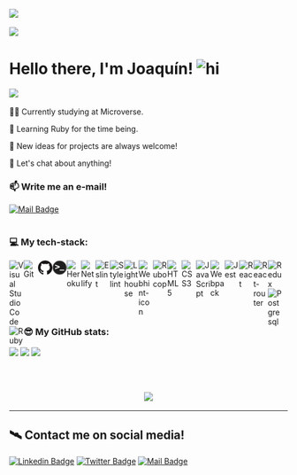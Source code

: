 
![](https://komarev.com/ghpvc/?username=kakalanp&color=ff69b4)

<img src="https://img.shields.io/badge/Joaquin-is Available for a Remote Work-ff69b4" />

# Hello there, I'm Joaquín! <img src="https://user-images.githubusercontent.com/1303154/88677602-1635ba80-d120-11ea-84d8-d263ba5fc3c0.gif" width="28px" alt="hi">

<a alt="kakalanp's GitHub Profile Description" href="https://github.com/kakalanp" rel="noreferrer" target="_blank">
  <img src="https://readme-typing-svg.herokuapp.com?font=Monaco&duration=4000&color=FF69B4&multiline=true&width=800&height=60&lines=Front-end+developer+fond+of+algorithms+%F0%9F%91%A8%E2%80%8D%F0%9F%92%BB%2C+I+like+exercising+%F0%9F%92%AA+;and+love+to+learn+new+things+%F0%9F%A4%93!">
</a>

👨‍🎓 Currently studying at Microverse.

🌱 Learning Ruby for the time being.

🤔 New ideas for projects are always welcome!

💬 Let's chat about anything!

### 📫 Write me an e-mail!

[![Mail Badge](https://img.shields.io/badge/-JoaquinGarridoLeccaZanetti-c0392b?style=flat&labelColor=c0392b&logo=gmail&logoColor=white)](mailto:jgarridoleccazanetti@gmail.com)
<br>
<br>

### 💻 My tech-stack: 

<img align="left" alt="Visual Studio Code" width="26px" src="https://github.com/get-icon/geticon/raw/master/icons/visual-studio-code.svg" />
<img align="left" alt="Git" width="26px" src="https://github.com/get-icon/geticon/raw/master/icons/git-icon.svg" />
<img align="left" alt="GitHub" width="26px" src="https://raw.githubusercontent.com/github/explore/78df643247d429f6cc873026c0622819ad797942/topics/github/github.png" />
<img align="left" alt="Terminal" width="26px" src="https://raw.githubusercontent.com/github/explore/80688e429a7d4ef2fca1e82350fe8e3517d3494d/topics/terminal/terminal.png" />
<img align="left" alt="Heroku" width="26px" src="https://github.com/get-icon/geticon/raw/master/icons/heroku-icon.svg" />
<img align="left" alt="Netlify" width="26px" src="https://github.com/get-icon/geticon/raw/master/icons/netlify.svg" />
<img align="left" alt="Eslint" width="26px" src="https://github.com/get-icon/geticon/raw/master/icons/eslint.svg" />
<img align="left" alt="Stylelint" width="26px" src="https://github.com/get-icon/geticon/raw/master/icons/stylelint.svg" />
<img align="left" alt="Lighthouse" width="26px" src="https://github.com/get-icon/geticon/raw/master/icons/lighthouse.svg" />
<img align="left" alt="Webhint-icon" width="26px" src="https://github.com/get-icon/geticon/raw/master/icons/webhint-icon.svg" />
<img align="left" alt="Rubocop" width="26px" src="https://github.com/get-icon/geticon/raw/master/icons/rubocop.svg" />

<img align="left" alt="HTML5" width="26px" src="https://github.com/get-icon/geticon/raw/master/icons/html-5.svg" />
<img align="left" alt="CSS3" width="26px" src="https://github.com/get-icon/geticon/raw/master/icons/css-3.svg" />
<img align="left" alt="JavaScript" width="26px" src="https://github.com/get-icon/geticon/raw/master/icons/javascript.svg" />
<img align="left" alt="Webpack" width="26px" src="https://github.com/get-icon/geticon/raw/master/icons/webpack.svg" />
<img align="left" alt="Jest" width="26px" src="https://github.com/get-icon/geticon/raw/master/icons/jest.svg" />
<img align="left" alt="React" width="26px" src="https://github.com/get-icon/geticon/raw/master/icons/react.svg" />
<img align="left" alt="React-router" width="26px" src="https://github.com/get-icon/geticon/raw/master/icons/react-router.svg" />
<img align="left" alt="Redux" width="26px" src="https://github.com/get-icon/geticon/raw/master/icons/redux.svg" />
<img align="left" alt="Postgresql" width="26px" src="https://github.com/get-icon/geticon/raw/master/icons/postgresql.svg" />
<img align="left" alt="Ruby" width="26px" src="https://github.com/get-icon/geticon/raw/master/icons/ruby.svg" />


<br>
<br>
<br>

### 😎 My GitHub stats:

<a>
  <img align="center" src="https://github-readme-stats.vercel.app/api?username=kakalanp&show_icons=true&theme=dracula" />
</a>

<a>
  <img align="center" src="https://github-readme-stats.vercel.app/api/top-langs/?username=kakalanp&layout=compact&theme=dracula" />
</a>

<a>
  <img align="center" src="https://github-readme-streak-stats.herokuapp.com/?user=kakalanp&theme=dracula" />
</a>

<br>
<br>
<br>
<br>

<p align="center">
    <a alt="kakalanp's GitHub Profile Trophies" href="https://github.com/kakalanp" rel="noreferrer" target="_blank">
        <img src="https://github-profile-trophy.vercel.app/?username=kakalanp&&theme=darkhub&no-bg=true&no-frame=true&margin-w=50%">
    </a>
</p>

-----

## 🛰 Contact me on social media!

[![Linkedin Badge](https://img.shields.io/badge/-JoaquinGarridoLeccaZanetti-0e76a8?style=flat&labelColor=0e76a8&logo=linkedin&logoColor=white)](https://www.linkedin.com/in/joaquin-garrido-lecca-zanetti/) 
[![Twitter Badge](https://img.shields.io/badge/-@LeccaJoaquin-1ca0f1?style=flat&labelColor=1ca0f1&logo=twitter&logoColor=white&link=https://twitter.com/LeccaJoaquin)](https://twitter.com/LeccaJoaquin) 
[![Mail Badge](https://img.shields.io/badge/-JoaquinGarridoLeccaZanetti-c0392b?style=flat&labelColor=c0392b&logo=gmail&logoColor=white)](mailto:jgarridoleccazanetti@gmail.com)

